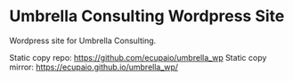 # Umbrella Consulting Wordpress Site
Wordpress site for Umbrella Consulting.

Static copy repo: https://github.com/ecupaio/umbrella_wp
Static copy mirror: https://ecupaio.github.io/umbrella_wp/
